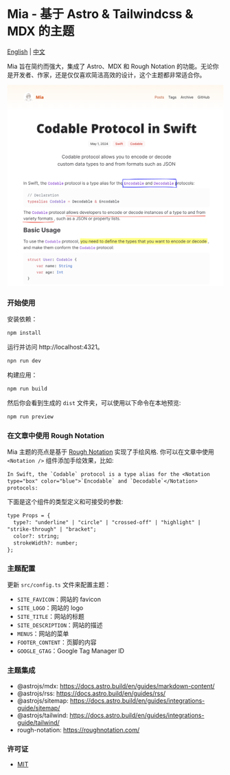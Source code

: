 # Mia - 基于 Astro & Tailwindcss & MDX 的主题

[English](README.md) | [中文](README_zh.md)

Mia 旨在简约而强大，集成了 Astro、MDX 和 Rough Notation 的功能。无论你是开发者、作家，还是仅仅喜欢简洁高效的设计，这个主题都非常适合你。

![Mia Theme Preview](public/theme-preview.png)

### 开始使用

安装依赖：

```bash
npm install
```

运行并访问 http://localhost:4321。

```bash
npn run dev
```

构建应用：

```bash
npm run build
```

然后你会看到生成的 `dist` 文件夹，可以使用以下命令在本地预览:

```bash
npm run preview
```

### 在文章中使用 Rough Notation

Mia 主题的亮点是基于 [Rough Notation](https://roughnotation.com/) 实现了手绘风格. 你可以在文章中使用 `<Notation />` 组件添加手绘效果，比如:

```mdx
In Swift, the `Codable` protocol is a type alias for the <Notation type="box" color="blue">`Encodable` and `Decodable`</Notation> protocols:
```

下面是这个组件的类型定义和可接受的参数:

```tsx
type Props = {
  type?: "underline" | "circle" | "crossed-off" | "highlight" | "strike-through" | "bracket";
  color?: string;
  strokeWidth?: number;
};
```

### 主题配置

更新 `src/config.ts` 文件来配置主题：

- `SITE_FAVICON`：网站的 favicon
- `SITE_LOGO`：网站的 logo
- `SITE_TITLE`：网站的标题
- `SITE_DESCRIPTION`：网站的描述
- `MENUS`：网站的菜单
- `FOOTER_CONTENT`：页脚的内容
- `GOOGLE_GTAG`：Google Tag Manager ID

### 主题集成

- @astrojs/mdx: https://docs.astro.build/en/guides/markdown-content/
- @astrojs/rss: https://docs.astro.build/en/guides/rss/
- @astrojs/sitemap: https://docs.astro.build/en/guides/integrations-guide/sitemap/
- @astrojs/tailwind: https://docs.astro.build/en/guides/integrations-guide/tailwind/
- rough-notation: https://roughnotation.com/

### 许可证

- [MIT](https://github.com/infinity-ooo/astro-theme-mia/blob/main/LICENSE)
